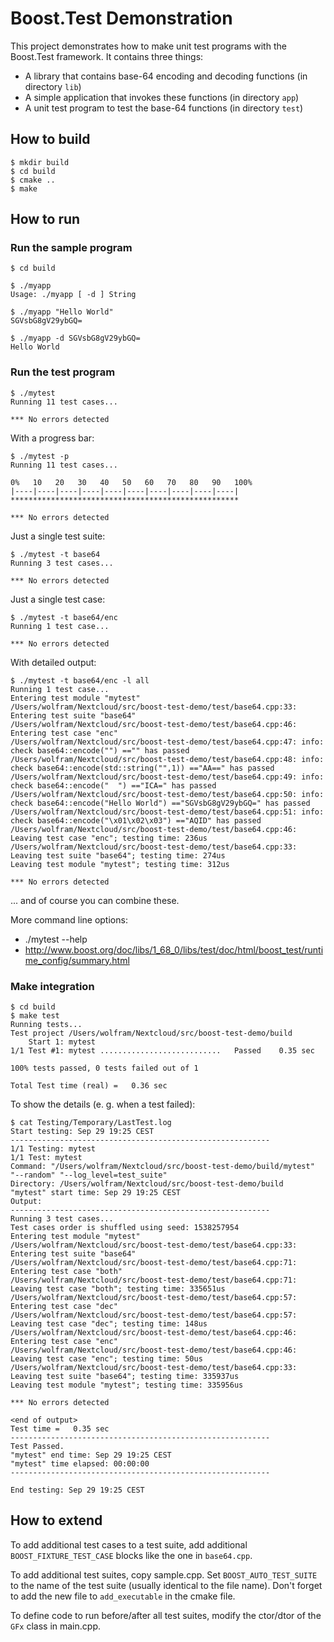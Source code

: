 # Boost.Test Demonstration

This project demonstrates how to make unit test programs with the Boost.Test framework. It contains three things:

* A library that contains base-64 encoding and decoding functions (in directory `lib`)
* A simple application that invokes these functions (in directory `app`)
* A unit test program to test the base-64 functions (in directory `test`)

## How to build

```
$ mkdir build
$ cd build
$ cmake ..
$ make
```

## How to run

### Run the sample program

```
$ cd build

$ ./myapp
Usage: ./myapp [ -d ] String

$ ./myapp "Hello World"
SGVsbG8gV29ybGQ=

$ ./myapp -d SGVsbG8gV29ybGQ=
Hello World
```

### Run the test program

```
$ ./mytest
Running 11 test cases...

*** No errors detected
```

With a progress bar:

```
$ ./mytest -p
Running 11 test cases...

0%   10   20   30   40   50   60   70   80   90   100%
|----|----|----|----|----|----|----|----|----|----|
***************************************************

*** No errors detected
```

Just a single test suite:

```
$ ./mytest -t base64
Running 3 test cases...

*** No errors detected
```

Just a single test case:

```
$ ./mytest -t base64/enc
Running 1 test case...

*** No errors detected
```

With detailed output:

```
$ ./mytest -t base64/enc -l all
Running 1 test case...
Entering test module "mytest"
/Users/wolfram/Nextcloud/src/boost-test-demo/test/base64.cpp:33: Entering test suite "base64"
/Users/wolfram/Nextcloud/src/boost-test-demo/test/base64.cpp:46: Entering test case "enc"
/Users/wolfram/Nextcloud/src/boost-test-demo/test/base64.cpp:47: info: check base64::encode("") =="" has passed
/Users/wolfram/Nextcloud/src/boost-test-demo/test/base64.cpp:48: info: check base64::encode(std::string("",1)) =="AA==" has passed
/Users/wolfram/Nextcloud/src/boost-test-demo/test/base64.cpp:49: info: check base64::encode("  ") =="ICA=" has passed
/Users/wolfram/Nextcloud/src/boost-test-demo/test/base64.cpp:50: info: check base64::encode("Hello World") =="SGVsbG8gV29ybGQ=" has passed
/Users/wolfram/Nextcloud/src/boost-test-demo/test/base64.cpp:51: info: check base64::encode("\x01\x02\x03") =="AQID" has passed
/Users/wolfram/Nextcloud/src/boost-test-demo/test/base64.cpp:46: Leaving test case "enc"; testing time: 236us
/Users/wolfram/Nextcloud/src/boost-test-demo/test/base64.cpp:33: Leaving test suite "base64"; testing time: 274us
Leaving test module "mytest"; testing time: 312us

*** No errors detected
```

... and of course you can combine these.

More command line options:

* ./mytest --help
* http://www.boost.org/doc/libs/1_68_0/libs/test/doc/html/boost_test/runtime_config/summary.html

### Make integration

```
$ cd build
$ make test
Running tests...
Test project /Users/wolfram/Nextcloud/src/boost-test-demo/build
    Start 1: mytest
1/1 Test #1: mytest ...........................   Passed    0.35 sec

100% tests passed, 0 tests failed out of 1

Total Test time (real) =   0.36 sec
```

To show the details (e. g. when a test failed):

```
$ cat Testing/Temporary/LastTest.log
Start testing: Sep 29 19:25 CEST
----------------------------------------------------------
1/1 Testing: mytest
1/1 Test: mytest
Command: "/Users/wolfram/Nextcloud/src/boost-test-demo/build/mytest" "--random" "--log_level=test_suite"
Directory: /Users/wolfram/Nextcloud/src/boost-test-demo/build
"mytest" start time: Sep 29 19:25 CEST
Output:
----------------------------------------------------------
Running 3 test cases...
Test cases order is shuffled using seed: 1538257954
Entering test module "mytest"
/Users/wolfram/Nextcloud/src/boost-test-demo/test/base64.cpp:33: Entering test suite "base64"
/Users/wolfram/Nextcloud/src/boost-test-demo/test/base64.cpp:71: Entering test case "both"
/Users/wolfram/Nextcloud/src/boost-test-demo/test/base64.cpp:71: Leaving test case "both"; testing time: 335651us
/Users/wolfram/Nextcloud/src/boost-test-demo/test/base64.cpp:57: Entering test case "dec"
/Users/wolfram/Nextcloud/src/boost-test-demo/test/base64.cpp:57: Leaving test case "dec"; testing time: 148us
/Users/wolfram/Nextcloud/src/boost-test-demo/test/base64.cpp:46: Entering test case "enc"
/Users/wolfram/Nextcloud/src/boost-test-demo/test/base64.cpp:46: Leaving test case "enc"; testing time: 50us
/Users/wolfram/Nextcloud/src/boost-test-demo/test/base64.cpp:33: Leaving test suite "base64"; testing time: 335937us
Leaving test module "mytest"; testing time: 335956us

*** No errors detected

<end of output>
Test time =   0.35 sec
----------------------------------------------------------
Test Passed.
"mytest" end time: Sep 29 19:25 CEST
"mytest" time elapsed: 00:00:00
----------------------------------------------------------

End testing: Sep 29 19:25 CEST
```

## How to extend

To add additional test cases to a test suite, add additional `BOOST_FIXTURE_TEST_CASE` blocks like the one in `base64.cpp`.

To add additional test suites, copy sample.cpp. Set `BOOST_AUTO_TEST_SUITE` to the name of the test suite (usually identical to the file name). Don't forget to add the new file to `add_executable` in the cmake file.

To define code to run before/after all test suites, modify the ctor/dtor of the `GFx` class in main.cpp.
